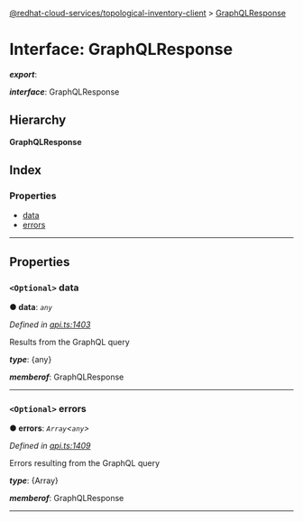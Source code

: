 [@redhat-cloud-services/topological-inventory-client](../README.md) > [GraphQLResponse](../interfaces/graphqlresponse.md)

# Interface: GraphQLResponse

*__export__*: 

*__interface__*: GraphQLResponse

## Hierarchy

**GraphQLResponse**

## Index

### Properties

* [data](graphqlresponse.md#data)
* [errors](graphqlresponse.md#errors)

---

## Properties

<a id="data"></a>

### `<Optional>` data

**● data**: *`any`*

*Defined in [api.ts:1403](https://github.com/RedHatInsights/javascript-clients/blob/master/packages/topological-inventory/api.ts#L1403)*

Results from the GraphQL query

*__type__*: {any}

*__memberof__*: GraphQLResponse

___
<a id="errors"></a>

### `<Optional>` errors

**● errors**: *`Array`<`any`>*

*Defined in [api.ts:1409](https://github.com/RedHatInsights/javascript-clients/blob/master/packages/topological-inventory/api.ts#L1409)*

Errors resulting from the GraphQL query

*__type__*: {Array}

*__memberof__*: GraphQLResponse

___


